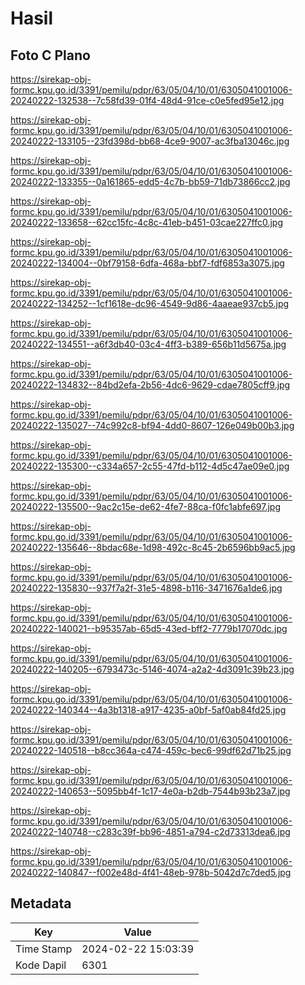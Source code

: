 # Hasil

## Foto C Plano

https://sirekap-obj-formc.kpu.go.id/3391/pemilu/pdpr/63/05/04/10/01/6305041001006-20240222-132538--7c58fd39-01f4-48d4-91ce-c0e5fed95e12.jpg

https://sirekap-obj-formc.kpu.go.id/3391/pemilu/pdpr/63/05/04/10/01/6305041001006-20240222-133105--23fd398d-bb68-4ce9-9007-ac3fba13046c.jpg

https://sirekap-obj-formc.kpu.go.id/3391/pemilu/pdpr/63/05/04/10/01/6305041001006-20240222-133355--0a161865-edd5-4c7b-bb59-71db73866cc2.jpg

https://sirekap-obj-formc.kpu.go.id/3391/pemilu/pdpr/63/05/04/10/01/6305041001006-20240222-133658--62cc15fc-4c8c-41eb-b451-03cae227ffc0.jpg

https://sirekap-obj-formc.kpu.go.id/3391/pemilu/pdpr/63/05/04/10/01/6305041001006-20240222-134004--0bf79158-6dfa-468a-bbf7-fdf6853a3075.jpg

https://sirekap-obj-formc.kpu.go.id/3391/pemilu/pdpr/63/05/04/10/01/6305041001006-20240222-134252--1cf1618e-dc96-4549-9d86-4aaeae937cb5.jpg

https://sirekap-obj-formc.kpu.go.id/3391/pemilu/pdpr/63/05/04/10/01/6305041001006-20240222-134551--a6f3db40-03c4-4ff3-b389-656b11d5675a.jpg

https://sirekap-obj-formc.kpu.go.id/3391/pemilu/pdpr/63/05/04/10/01/6305041001006-20240222-134832--84bd2efa-2b56-4dc6-9629-cdae7805cff9.jpg

https://sirekap-obj-formc.kpu.go.id/3391/pemilu/pdpr/63/05/04/10/01/6305041001006-20240222-135027--74c992c8-bf94-4dd0-8607-126e049b00b3.jpg

https://sirekap-obj-formc.kpu.go.id/3391/pemilu/pdpr/63/05/04/10/01/6305041001006-20240222-135300--c334a657-2c55-47fd-b112-4d5c47ae09e0.jpg

https://sirekap-obj-formc.kpu.go.id/3391/pemilu/pdpr/63/05/04/10/01/6305041001006-20240222-135500--9ac2c15e-de62-4fe7-88ca-f0fc1abfe697.jpg

https://sirekap-obj-formc.kpu.go.id/3391/pemilu/pdpr/63/05/04/10/01/6305041001006-20240222-135646--8bdac68e-1d98-492c-8c45-2b6596bb9ac5.jpg

https://sirekap-obj-formc.kpu.go.id/3391/pemilu/pdpr/63/05/04/10/01/6305041001006-20240222-135830--937f7a2f-31e5-4898-b116-3471676a1de6.jpg

https://sirekap-obj-formc.kpu.go.id/3391/pemilu/pdpr/63/05/04/10/01/6305041001006-20240222-140021--b95357ab-65d5-43ed-bff2-7779b17070dc.jpg

https://sirekap-obj-formc.kpu.go.id/3391/pemilu/pdpr/63/05/04/10/01/6305041001006-20240222-140205--6793473c-5146-4074-a2a2-4d3091c39b23.jpg

https://sirekap-obj-formc.kpu.go.id/3391/pemilu/pdpr/63/05/04/10/01/6305041001006-20240222-140344--4a3b1318-a917-4235-a0bf-5af0ab84fd25.jpg

https://sirekap-obj-formc.kpu.go.id/3391/pemilu/pdpr/63/05/04/10/01/6305041001006-20240222-140518--b8cc364a-c474-459c-bec6-99df62d71b25.jpg

https://sirekap-obj-formc.kpu.go.id/3391/pemilu/pdpr/63/05/04/10/01/6305041001006-20240222-140653--5095bb4f-1c17-4e0a-b2db-7544b93b23a7.jpg

https://sirekap-obj-formc.kpu.go.id/3391/pemilu/pdpr/63/05/04/10/01/6305041001006-20240222-140748--c283c39f-bb96-4851-a794-c2d73313dea6.jpg

https://sirekap-obj-formc.kpu.go.id/3391/pemilu/pdpr/63/05/04/10/01/6305041001006-20240222-140847--f002e48d-4f41-48eb-978b-5042d7c7ded5.jpg


## Metadata

| Key        | Value               |
| ---------- | ------------------- |
| Time Stamp | 2024-02-22 15:03:39 |
| Kode Dapil | 6301                |



